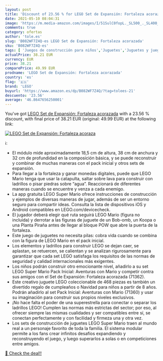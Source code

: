 ```yaml
---
layout: post
title: 'Discount of 23.56 % for LEGO Set de Expansión: Fortaleza acoraza'
date: 2021-05-10 08:04:31
image: 'https://m.media-amazon.com/images/I/51SulC0fopL._SL500_._SL400_.jpg'
comments: true
category: ofertas
author: 'tole.es'
slug: 'B082WF7Z4Q-es LEGO Set de Expansión: Fortaleza acorazada'
sku: 'B082WF7Z4Q-es'
tags: [ 'Juegos de construcción para niños','Juguetes','Juguetes y juegos','lego', ]
actualPrice: 38.21 EUR
currency: EUR
price: 38.21
comparePrice: 49.99 EUR
prodname: 'LEGO Set de Expansión: Fortaleza acorazada'
country: 'es'
flag: '🇪🇸'
brand: 'LEGO'
buyurl: 'https://www.amazon.es/dp/B082WF7Z4Q/?tag=tolees-21'
descuento: '23.56'
average: '46.8647656250001'
---
```


You've got [LEGO Set de Expansión: Fortaleza acorazada](https://www.amazon.es/dp/B082WF7Z4Q/?tag=tolees-21) with a  23.56 % discount, with final price of 38.21 EUR (original: 49.99 EUR) at the following link:

[![LEGO Set de Expansión: Fortaleza acoraza](https://m.media-amazon.com/images/I/51SulC0fopL._SL500_._SL400_.jpg)](https://www.amazon.es/dp/B082WF7Z4Q/?tag=tolees-21)

ℹ️:

- El módulo mide aproximadamente 18,5 cm de altura, 38 cm de anchura y 32 cm de profundidad en la composición básica, y se puede reconstruir y combinar de muchas maneras con el pack inicial y otros sets de expansión.
- Para llegar a la fortaleza y ganar monedas digitales, puede que LEGO Mario tenga que usar la catapulta, saltar sobre lava para construir con ladrillos o pisar piedras sobre “agua”. Reaccionará de diferentes maneras cuando se encuentre y venza a cada enemigo.
- La app gratuita LEGO Super Mario ofrece instrucciones de construcción y ejemplos de diversas maneras de jugar, además de ser un entorno seguro para compartir ideas. Consulta la lista de dispositivos iOS y Android compatibles en LEGO.com/devicecheck.
- El jugador deberá elegir qué ruta seguirá LEGO Mario (figura no incluida) y derrotar a las figuras de juguete de un Bob-omb, un Koopa o una Planta Piraña antes de llegar al bloque POW que abre la puerta de la fortaleza.
- Este juego de juguetes no necesita pilas: cobra vida cuando se combina con la figura de LEGO Mario en el pack inicial.
- Los elementos y ladrillos para construir LEGO se dejan caer, se aplastan, se retuercen, se calientan y se analizan rigurosamente para garantizar que cada set LEGO satisfaga los requisitos de las normas de seguridad y calidad internacionales más exigentes.
- Los niños podrán construir otro emocionante nivel, añadirlo a su set LEGO Super Mario Pack Inicial: Aventuras con Mario y competir contra sus amigos con el Set de Expansión: Fortaleza acorazada (71362).
- Este creativo juguete LEGO coleccionable de 468 piezas es también un divertido regalo de cumpleaños o Navidad para niños a partir de 8 años. Podrán añadirlo al set Pack Inicial: Aventuras con Mario (71360) y usar su imaginación para construir sus propios niveles exclusivos.
- ¡No hace falta el poder de una superestrella para conectar o separar los ladrillos LEGO! Cumplen las normas más estrictas del sector; por eso, al ofrecer siempre las mismas cualidades y ser compatibles entre sí, se conectan perfectamente y con facilidad y firmeza una y otra vez.
- Los sets de construcción de juguetes LEGO Super Mario traen al mundo real a un personaje favorito de toda la familia. El sistema modular permite a los fans crear infinitos desafíos expandiendo y reconstruyendo el juego, y luego superarlos a solas o en competiciones entre amigos.

[🛒 Check the deal!!](https://www.amazon.es/dp/B082WF7Z4Q/?tag=tolees-21)
